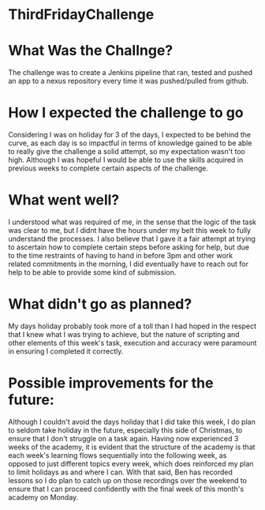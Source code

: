 # ThirdFridayChallenge

# What Was the Challnge?
The challenge was to create a Jenkins pipeline that ran, tested and pushed an app to a nexus repository every time it was pushed/pulled from github.

# How I expected the challenge to go
Considering I was on holiday for 3 of the days, I expected to be behind the curve, as each day is so impactful in terms of knowledge gained to be able to really give the challenge a solid attempt, so my expectation wasn't too high. Although I was hopeful I would be able to use the skills acquired in previous weeks to complete certain aspects of the challenge.

# What went well?
I understood what was required of me, in the sense that the logic of the task was clear to me, but I didnt have the hours under my belt this week to fully understand the processes. I also believe that I gave it a fair attempt at trying to ascertain how to complete certain steps before asking for help, but due to the time restraints of having to hand in before 3pm and other work related commitments in the morning, I did eventually have to reach out for help to be able to provide some kind of submission.

# What didn't go as planned?
My days holiday probably took more of a toll than I had hoped in the respect that I knew what I was trying to achieve, but the nature of scripting and other elements of this week's task, execution and accuracy were paramount in ensuring I completed it correctly. 

# Possible improvements for the future:
Although I couldn't avoid the days holiday that I did take this week, I do plan to seldom take holiday in the future, especially this side of Christmas, to ensure that I don't struggle on a task again. Having now experienced 3 weeks of the academy, it is evident that the structure of the academy is that each week's learning flows sequentially into the following week, as opposed to just different topics every week, which does reinforced my plan to limit holidays as and where I can. With that said, Ben has recorded lessons so I do plan to catch up on those recordings over the weekend to ensure that I can proceed confidently with the final week of this month's academy on Monday.
